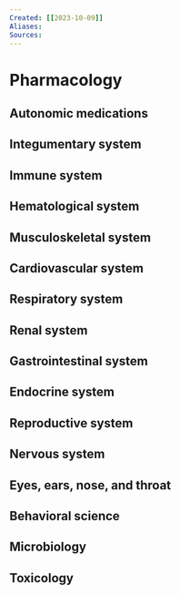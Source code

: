 ```yaml
---
Created: [[2023-10-09]]
Aliases: 
Sources: 
---
```

# Pharmacology
## Autonomic medications

## Integumentary system
## Immune system
## Hematological system
## Musculoskeletal system
## Cardiovascular system
## Respiratory system
## Renal system
## Gastrointestinal system
## Endocrine system
## Reproductive system
## Nervous system
## Eyes, ears, nose, and throat
## Behavioral science
## Microbiology
## Toxicology
